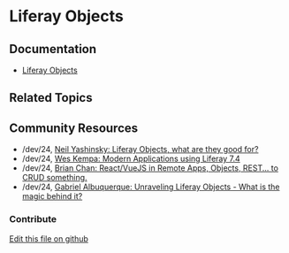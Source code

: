 # Liferay Objects

## Documentation

* [Liferay Objects](https://learn.liferay.com/dxp/latest/en/building-applications/objects.html)

## Related Topics

## Community Resources

* /dev/24, [Neil Yashinsky: Liferay Objects, what are they good for?](https://liferay.dev/twentyfour#Liferay%20Objects%2C%20what%20are%20they%20good%20for)
* /dev/24, [Wes Kempa: Modern Applications using Liferay 7.4](https://liferay.dev/twentyfour#Modern%20Applications%20using%20Liferay%207.4) 
* /dev/24, [Brian Chan: React/VueJS in Remote Apps, Objects, REST... to CRUD something.](https://liferay.dev/twentyfour#React%2FVueJS%20in%20Remote%20Apps%2C%20Objects%2C%20REST...%20to%20CRUD%20something.) 
* /dev/24, [Gabriel Albuquerque: Unraveling Liferay Objects - What is the magic behind it?](https://liferay.dev/twentyfour#Unraveling%20Liferay%20Objects%3A%20What%20is%20the%20magic%20behind%20it%3F) 

### Contribute

[Edit this file on github](https://github.com/olafk/controlpanel-documentation-docs/blob/master/md/74en/com_liferay_object_web_internal_object_definitions_portlet_ObjectDefinitionsPortlet/details.md)
